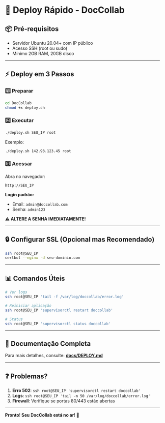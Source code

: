 # 🚀 Deploy Rápido - DocCollab

## 📦 Pré-requisitos

- Servidor Ubuntu 20.04+ com IP público
- Acesso SSH (root ou sudo)
- Mínimo 2GB RAM, 20GB disco

---

## ⚡ Deploy em 3 Passos

### 1️⃣ Preparar

```bash
cd DocCollab
chmod +x deploy.sh
```

### 2️⃣ Executar

```bash
./deploy.sh SEU_IP root
```

Exemplo:
```bash
./deploy.sh 142.93.123.45 root
```

### 3️⃣ Acessar

Abra no navegador:
```
http://SEU_IP
```

**Login padrão:**
- Email: `admin@doccollab.com`
- Senha: `admin123`

⚠️ **ALTERE A SENHA IMEDIATAMENTE!**

---

## 🔒 Configurar SSL (Opcional mas Recomendado)

```bash
ssh root@SEU_IP
certbot --nginx -d seu-dominio.com
```

---

## 📊 Comandos Úteis

```bash
# Ver logs
ssh root@SEU_IP 'tail -f /var/log/doccollab/error.log'

# Reiniciar aplicação
ssh root@SEU_IP 'supervisorctl restart doccollab'

# Status
ssh root@SEU_IP 'supervisorctl status doccollab'
```

---

## 📖 Documentação Completa

Para mais detalhes, consulte: **[docs/DEPLOY.md](docs/DEPLOY.md)**

---

## ❓ Problemas?

1. **Erro 502**: `ssh root@SEU_IP 'supervisorctl restart doccollab'`
2. **Logs**: `ssh root@SEU_IP 'tail -n 50 /var/log/doccollab/error.log'`
3. **Firewall**: Verifique se portas 80/443 estão abertas

---

**Pronto! Seu DocCollab está no ar! 🎉**


